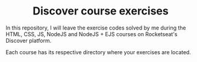 <h1 align="center">Discover course exercises</h1>

In this repository, I will leave the exercise codes solved by me during the HTML, CSS, JS, NodeJS and NodeJS + EJS courses on Rocketseat's Discover platform.

Each course has its respective directory where your exercises are located.